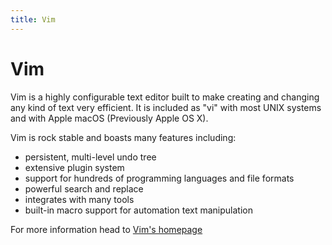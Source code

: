 ```yaml
---
title: Vim
---
```

# Vim

Vim is a highly configurable text editor built to make creating and changing any kind of text very efficient. It is included as "vi" with most UNIX systems and with Apple macOS (Previously Apple OS X).

Vim is rock stable and boasts many features including:
- persistent, multi-level undo tree
- extensive plugin system
- support for hundreds of programming languages and file formats
- powerful search and replace
- integrates with many tools
- built-in macro support for automation text manipulation

For more information head to <a href='https://vim.sourceforge.io' target='_blank' rel='nofollow'>Vim's homepage</a>
